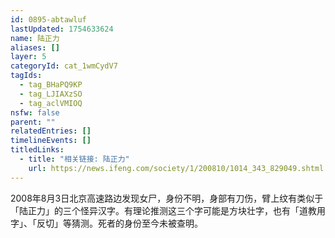 ```yaml
---
id: 0895-abtawluf
lastUpdated: 1754633624
name: 陆正力
aliases: []
layer: 5
categoryId: cat_1wmCydV7
tagIds:
  - tag_BHaPQ9KP
  - tag_LJIAXzSO
  - tag_aclVMIOQ
nsfw: false
parent: ""
relatedEntries: []
timelineEvents: []
titledLinks:
  - title: "相关链接: 陆正力"
    url: https://news.ifeng.com/society/1/200810/1014_343_829049.shtml
---
```


2008年8月3日北京高速路边发现女尸，身份不明，身部有刀伤，臂上纹有类似于「陆正力」的三个怪异汉字。有理论推测这三个字可能是方块壮字，也有「道教用字」、「反切」等猜测。死者的身份至今未被查明。